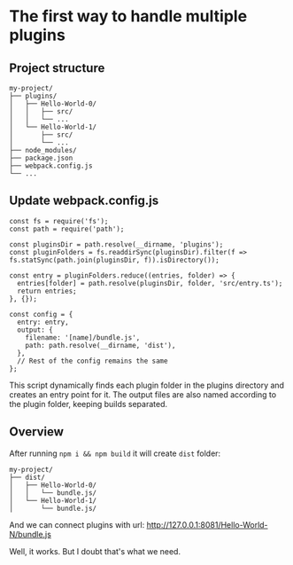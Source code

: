 # The first way to handle multiple plugins
## Project structure
```
my-project/
├── plugins/
│   ├── Hello-World-0/
│   │   ├── src/
│   │   └── ...
│   └── Hello-World-1/
│       ├── src/
│       └── ...
├── node_modules/
├── package.json
├── webpack.config.js
└── ...
```
## Update webpack.config.js
```
const fs = require('fs');
const path = require('path');

const pluginsDir = path.resolve(__dirname, 'plugins');
const pluginFolders = fs.readdirSync(pluginsDir).filter(f => fs.statSync(path.join(pluginsDir, f)).isDirectory());

const entry = pluginFolders.reduce((entries, folder) => {
  entries[folder] = path.resolve(pluginsDir, folder, 'src/entry.ts');
  return entries;
}, {});

const config = {
  entry: entry,
  output: {
    filename: '[name]/bundle.js',
    path: path.resolve(__dirname, 'dist'),
  },
  // Rest of the config remains the same
};
```
This script dynamically finds each plugin folder in the plugins directory and creates an entry point for it. The output files are also named according to the plugin folder, keeping builds separated.

## Overview
After running `npm i && npm build` it will create `dist` folder:
```
my-project/
├── dist/
│   ├── Hello-World-0/
│   │   └── bundle.js/
│   └── Hello-World-1/
│       └── bundle.js/
```
And we can connect plugins with url: http://127.0.0.1:8081/Hello-World-N/bundle.js

Well, it works. But I doubt that's what we need.